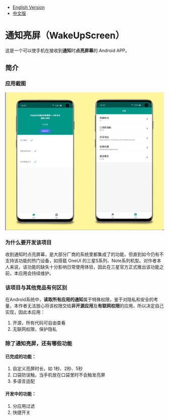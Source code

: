 * [English Version](https://github.com/SymeonChen/WakeUpScreen/blob/master/README.md)
* [中文版](https://github.com/SymeonChen/WakeUpScreen/blob/master/README-zh.md)

# 通知亮屏（WakeUpScreen）

这是一个可以使手机在接收到**通知**时**点亮屏幕**的 Android APP。

## 简介

### 应用截图

![](screenshot-zh.png)


### 为什么要开发该项目

收到通知时点亮屏幕，是大部分厂商的系统里都集成了的功能，但直到如今仍有不支持该功能的热门设备，如搭载 OneUI 的三星S系列、Note系列机型。对作者本人来说，该功能的缺失十分影响日常使用体验，因此在三星官方正式推出该功能之前，本应用会持续维护。

### 该项目与其他竞品有何区别

在Android系统中，**读取所有应用的通知**属于特殊权限，鉴于对隐私和安全的考量，本作者无法放心将该权限交给**非开源应用**及**有联网权限**的应用，所以决定自己实现，因此本应用：

1. 开源，所有代码可自由查看
2. 无联网权限，保护隐私

### 除了通知亮屏，还有哪些功能

#### 已完成的功能：

1. 自定义亮屏时长，如 1秒、2秒、5秒
2. 口袋防误触，当手机放在口袋里时不会触发亮屏
3. 多语言适配

#### 开发中的功能：

1. 分应用过滤
2. 快捷开关
